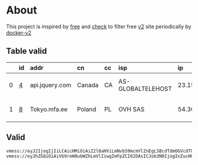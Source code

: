 
# About

This project is inspired by [free](https://github.com/freefq/free) and [check](https://github.com/yeahwu/check) to filter free [v2](https://github.com/v2fly/v2ray-core) site periodically by [docker-v2](https://hub.docker.com/r/v2ray/official)

    

## Table valid
|    | id                 | addr           | cn     | cc   | isp               | ip            | chatgpt          |
|---:|:-------------------|:---------------|:-------|:-----|:------------------|:--------------|:-----------------|
|  0 | [4](config/4.json) | api.jquery.com | Canada | CA   | AS-GLOBALTELEHOST | 23.150.248.80 | Yes (Region: DE) |
|  1 | [8](config/8.json) | Tokyo.mfa.ee   | Poland | PL   | OVH SAS           | 54.36.174.181 | Yes (Region: FR) |

## Valid
```
vmess://eyJ2IjogIjIiLCAicHMiOiAiZ2l0aHViLmNvbS9mcmVlZnEgLSBcdTdmOGVcdTU2ZmRDbG91ZEZsYXJlXHU1MTZjXHU1M2Y4Q0ROXHU4MjgyXHU3MGI5IDQiLCAiYWRkIjogImFwaS5qcXVlcnkuY29tIiwgInBvcnQiOiA0NDMsICJpZCI6ICIwM2ZjYzYxOC1iOTNkLTY3OTYtNmFlZC04YTM4Yzk3NWQ1ODEiLCAiYWlkIjogMCwgInNjeSI6ICJhdXRvIiwgIm5ldCI6ICJ3cyIsICJob3N0IjogInN1Yi55aWZlbmppY2hhbmcudG9wIiwgInBhdGgiOiAiL29saXYuYmVhdXR5OjQ0My9saW5rdndzIiwgInRscyI6ICJ0bHMifQ==
vmess://eyJhZGQiOiAiVG9reW8ubWZhLmVlIiwgImFpZCI6IDAsICJob3N0IjogInZucHQuaWlpby53aWtpIiwgImlkIjogIjk5Mjg4OWE3LTI5NmUtNGE0NC05OGMyLTBlYjg5YWY0NDExZCIsICJuZXQiOiAid3MiLCAicGF0aCI6ICIvIiwgInBvcnQiOiAyMDUyLCAicHMiOiAiZ2l0aHViLmNvbS9mcmVlZnEgLSBcdTdmOGVcdTU2ZmRDbG91ZEZsYXJlXHU4MjgyXHU3MGI5IDgiLCAidGxzIjogIiIsICJ0eXBlIjogImF1dG8iLCAic2VjdXJpdHkiOiAiYXV0byIsICJza2lwLWNlcnQtdmVyaWZ5IjogdHJ1ZSwgInNuaSI6ICIifQ==
```

